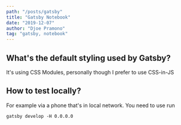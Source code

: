 ```yaml
---
path: "/posts/gatsby"
title: "Gatsby Notebook"
date: "2019-12-07"
author: "Djoe Pramono"
tag: "gatsby, notebook"
---
```


## What's the default styling used by Gatsby?

It's using CSS Modules,  personally though I prefer to use CSS-in-JS

## How to test locally?

For example via a phone that's in local network. You need to use run 

```shell
gatsby develop -H 0.0.0.0
```


